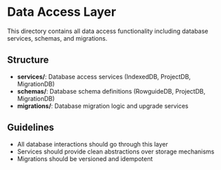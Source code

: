 # Data Access Layer

This directory contains all data access functionality including database services, schemas, and migrations.

## Structure

- **services/**: Database access services (IndexedDB, ProjectDB, MigrationDB)
- **schemas/**: Database schema definitions (RowguideDB, ProjectDB, MigrationDB)
- **migrations/**: Database migration logic and upgrade services

## Guidelines

- All database interactions should go through this layer
- Services should provide clean abstractions over storage mechanisms
- Migrations should be versioned and idempotent

